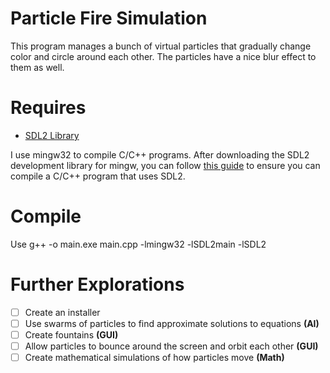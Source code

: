 # Particle Fire Simulation
This program manages a bunch of virtual particles that gradually change color and circle around each other. The particles have a nice blur effect to them as well.

# Requires
- [SDL2 Library](https://www.libsdl.org/download-2.0.php)

I use mingw32 to compile C/C++ programs. After downloading the SDL2 development library for mingw, you can follow [this guide](http://lazyfoo.net/SDL_tutorials/lesson01/windows/mingw/index.php) to ensure you can compile a C/C++ program that uses SDL2. 

# Compile
Use g++ -o main.exe main.cpp -lmingw32 -lSDL2main -lSDL2

# Further Explorations
- [ ] Create an installer
- [ ] Use swarms of particles to find approximate solutions to equations **(AI)**
- [ ] Create fountains **(GUI)**
- [ ] Allow particles to bounce around the screen and orbit each other **(GUI)**
- [ ] Create mathematical simulations of how particles move **(Math)**
